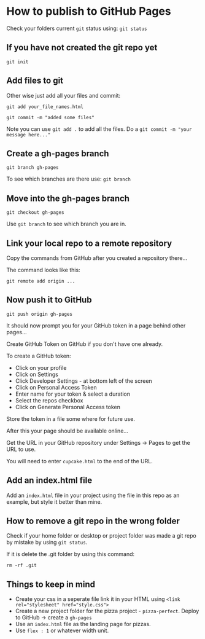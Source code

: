 # How to publish to GitHub Pages

Check your folders current `git` status using: `git status`

## If you have not created the git repo yet

`git init`

## Add files to git

Other wise just add all your files and commit:

`git add your_file_names.html`

`git commit -m "added some files"`

Note you can use `git add .` to add all the files. Do a `git commit -m "your message here..."`

## Create a gh-pages branch

`git branch gh-pages`

To see which branches are there use: `git branch`

## Move into the gh-pages branch

`git checkout gh-pages`

Use `git branch` to see which branch you are in.

## Link your local repo to a remote repository

Copy the commands from GitHub after you created a repository there...

The command looks like this:

`git remote add origin ...`

## Now push it to GitHub

`git push origin gh-pages`

It should now prompt you for your GitHub token in a page behind other pages...

Create GitHub Token on GitHub if you don't have one already.

To create a GitHub token:

* Click on your profile
* Click on Settings
* Click Developer Settings - at bottom left of the screen
* Click on Personal Access Token
* Enter name for your token & select a duration
* Select the repos checkbox
* Click on Generate Personal Access token

Store the token in a file some where for future use.

After this your page should be available online...

Get the URL in your GitHub repository under Settings -> Pages to get the URL to use.

You will need to enter `cupcake.html` to the end of the URL.

## Add an index.html file

Add an `index.html` file in your project using the file in this repo as an example, but style it better than mine.

## How to remove a git repo in the wrong folder

Check if your home folder or desktop or project folder was made a git repo by mistake by using `git status`.

If it is delete the .git folder by using this command:

```
rm -rf .git
```


## Things to keep in mind

* Create your css in a seperate file link it in your HTML using `<link rel="stylesheet" href="style.css">`
* Create a new project folder for the pizza project - `pizza-perfect`. Deploy to GitHub -> create a `gh-pages`
* Use an `index.html` file as the landing page for pizzas. 
* Use `flex : 1` or whatever width unit.



